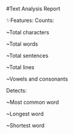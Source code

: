 #Text Analysis Report

✨Features:
Counts:

~Total characters

~Total words

~Total sentences

~Total lines

~Vowels and consonants

Detects:

~Most common word

~Longest word

~Shortest word

